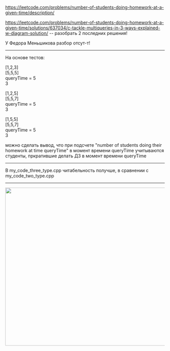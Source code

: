 https://leetcode.com/problems/number-of-students-doing-homework-at-a-given-time/description/

https://leetcode.com/problems/number-of-students-doing-homework-at-a-given-time/solutions/637034/c-tackle-multiqueries-in-3-ways-explained-w-diagram-solution/ -- разобрать 2 последних решения!

У Федора Меньшикова разбор отсут-т!

____

На основе тестов:

[1,2,3]  
[5,5,5]  
queryTime = 5  
3

[1,2,5]  
[5,5,7]  
queryTime = 5  
3

[1,5,5]  
[5,5,7]  
queryTime = 5  
3

можно сделать вывод, что при подсчете "number of students doing their homework at time queryTime" в момент времени queryTime учитываются студенты, 
пркратившие делать ДЗ в момент времени queryTime

____

В my_code_three_type.cpp читабельность получше, в сравнении с my_code_two_type.cpp

____

<img src="https://github.com/SkosMartren/useful-materials/blob/main/for_1450_leetcode_1.png" width="800" height="500"/>
